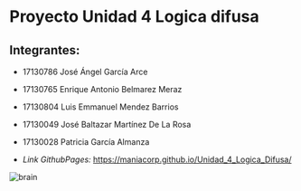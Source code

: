 # Proyecto Unidad 4 Logica difusa

## Integrantes: 

* 17130786	José Ángel García Arce
* 17130765	Enrique Antonio Belmarez Meraz
* 17130804	Luis Emmanuel Mendez Barrios
* 17130049	José Baltazar Martínez De La Rosa
* 17130028	Patricia García Almanza


* _Link GithubPages:_ https://maniacorp.github.io/Unidad_4_Logica_Difusa/



![brain](https://user-images.githubusercontent.com/55725996/120947937-9cd70300-c706-11eb-9788-d43ae8d01c28.jpg)
